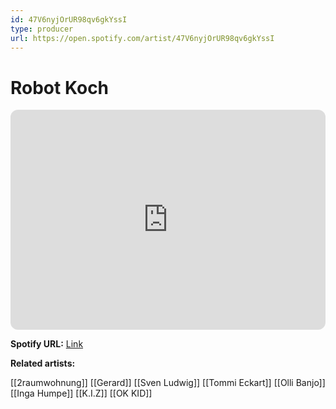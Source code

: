 ```yaml
---
id: 47V6nyjOrUR98qv6gkYssI
type: producer
url: https://open.spotify.com/artist/47V6nyjOrUR98qv6gkYssI
---
```

# Robot Koch

<iframe style="border-radius:12px" src="https://open.spotify.com/embed/artist/47V6nyjOrUR98qv6gkYssI" width="100%" height="352" frameBorder="0" allowfullscreen="" allow="autoplay; clipboard-write; encrypted-media; fullscreen; picture-in-picture" loading="lazy"></iframe>

**Spotify URL:** [Link](https://open.spotify.com/artist/47V6nyjOrUR98qv6gkYssI)

**Related artists:**

[[2raumwohnung]]
[[Gerard]]
[[Sven Ludwig]]
[[Tommi Eckart]]
[[Olli Banjo]]
[[Inga Humpe]]
[[K.I.Z]]
[[OK KID]]
